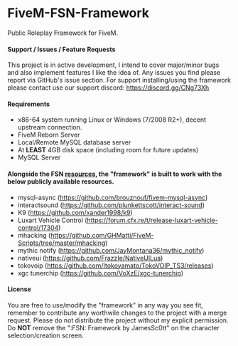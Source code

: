 # FiveM-FSN-Framework
Public Roleplay Framework for FiveM.

#### Support / Issues / Feature Requests
This project is in active development, I intend to cover major/minor bugs and also implement features I like the idea of. Any issues you find please report via GitHub's issue section. For support installing/using the framework please contact use our support discord: https://discord.gg/CNg73Xh

#### Requirements
- x86-64 system running Linux or Windows (7/2008 R2+), decent upstream connection.
- FiveM Reborn Server
- Local/Remote MySQL database server
- At **LEAST** 4GB disk space (including room for future updates) 
- MySQL Server

#### Alongside the FSN [resources](https://github.com/jamessc0tt/FiveM-FSN-Framework/blob/master/fsn_main/resources.txt), the "framework" is built to work with the below publicly available resources.
- mysql-async (https://github.com/brouznouf/fivem-mysql-async)
- interactsound (https://github.com/plunkettscott/interact-sound)
- K9 (https://github.com/xander1998/k9)
- Luxart Vehicle Control (https://forum.cfx.re/t/release-luxart-vehicle-control/17304)
- mhacking (https://github.com/GHMatti/FiveM-Scripts/tree/master/mhacking)
- mythic notify (https://github.com/JayMontana36/mythic_notify)
- nativeui (https://github.com/FrazzIe/NativeUILua)
- tokovoip (https://github.com/Itokoyamato/TokoVOIP_TS3/releases)
- xgc tunerchip (https://github.com/VoXzE/xgc-tunerchip)

#### License
You are free to use/modify the "framework" in any way you see fit, remember to contribute any worthwile changes to the project with a merge request. Please do not distribute the project without my explicit permission. Do **NOT** remove the ":FSN: Framework by JamesSc0tt" on the character selection/creation screen.
